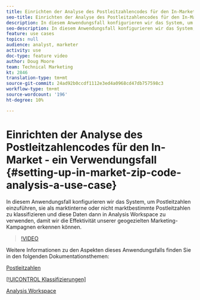 ```yaml
---
title: Einrichten der Analyse des Postleitzahlencodes für den In-Market - ein Verwendungsfall
seo-title: Einrichten der Analyse des Postleitzahlencodes für den In-Market - ein Verwendungsfall
description: In diesem Anwendungsfall konfigurieren wir das System, um Postleitzahlen einzuführen, sie als marktinterne oder nicht marktbestimmte Postleitzahlen zu klassifizieren und diese Daten dann in Analysis Workspace zu verwenden, damit wir die Effektivität unserer geogezielten Marketing-Kampagnen erkennen können.
seo-description: In diesem Anwendungsfall konfigurieren wir das System, um Postleitzahlen einzuführen, sie als marktinterne oder nicht marktbestimmte Postleitzahlen zu klassifizieren und diese Daten dann in Analysis Workspace zu verwenden, damit wir die Effektivität unserer geogezielten Marketing-Kampagnen erkennen können.
feature: use cases
topics: null
audience: analyst, marketer
activity: use
doc-type: feature video
author: Doug Moore
team: Technical Marketing
kt: 2846
translation-type: tm+mt
source-git-commit: 24ad92b0ccdf1112e3ed4a0968cd47db757598c3
workflow-type: tm+mt
source-wordcount: '196'
ht-degree: 10%

---
```



# Einrichten der Analyse des Postleitzahlencodes für den In-Market - ein Verwendungsfall {#setting-up-in-market-zip-code-analysis-a-use-case}

In diesem Anwendungsfall konfigurieren wir das System, um Postleitzahlen einzuführen, sie als marktinterne oder nicht marktbestimmte Postleitzahlen zu klassifizieren und diese Daten dann in Analysis Workspace zu verwenden, damit wir die Effektivität unserer geogezielten Marketing-Kampagnen erkennen können.

>[!VIDEO](https://video.tv.adobe.com/v/27052/?quality=12)

Weitere Informationen zu den Aspekten dieses Anwendungsfalls finden Sie in den folgenden Dokumentationsthemen:

[Postleitzahlen](https://marketing.adobe.com/resources/help/en_US/reference/reports_zip.html)

[[!UICONTROL Klassifizierungen]](https://marketing.adobe.com/resources/help/de_DE/reference/classifications.html)

[Analysis Workspace](https://marketing.adobe.com/resources/help/de_DE/analytics/analysis-workspace/analysis-workspace-features.html)

